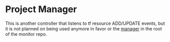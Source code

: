 # Project Manager

This is another controller that listens to tf resource ADD/UPDATE events, but it is not planned on being used anymore in favor or the [manager](../../manager) in the root of the monitor repo.